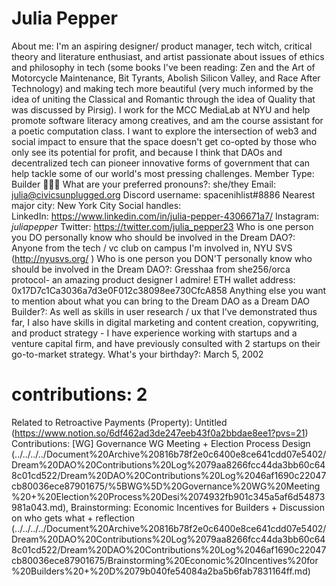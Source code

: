 # Julia Pepper

About me: I'm an aspiring designer/ product manager, tech witch, critical theory and literature enthusiast, and artist passionate about issues of ethics and philosophy in tech (some books I've been reading: Zen and the Art of Motorcycle Maintenance, Bit Tyrants, Abolish Silicon Valley, and Race After Technology) and making tech more beautiful (very much informed by the idea of uniting the Classical and Romantic through the idea of Quality that was discussed by Pirsig). I work for the MCC MediaLab at NYU and help promote software literacy among creatives, and am the course assistant for a poetic computation class. I want to explore the intersection of web3 and social impact to ensure that the space doesn't get co-opted by those who only see its potential for profit, and because I think that DAOs and decentralized tech can pioneer innovative forms of government that can help tackle some of our world's most pressing challenges.
Member Type: Builder 👷🏾‍♀️
What are your preferred pronouns?: she/they
Email: julia@civicsunplugged.org
Discord username: spacenihlist#8886
Nearest major city: New York City
Social handles: LinkedIn: https://www.linkedin.com/in/julia-pepper-4306671a7/
Instagram: _juliapepper_
Twitter: https://twitter.com/julia_pepper23
Who is one person you DO personally know who should be involved in the Dream DAO?: Anyone from the tech / vc club on campus I'm involved in, NYU SVS (http://nyusvs.org/
)
Who is one person you DON'T personally know who should be involved in the Dream DAO?: Gresshaa from she256/orca protocol- an amazing product designer I admire!
ETH wallet address: 0x17D7c1Ca3036a7d3e0F012c38098ee730CfcA858
Anything else you want to mention about what you can bring to the Dream DAO as a Dream DAO Builder?: As well as skills in user research / ux that I've demonstrated thus far, I also have skills in digital marketing and content creation, copywriting, and product strategy - I have experience working with startups and a venture capital firm, and have previously consulted with 2 startups on their go-to-market strategy.
What's your birthday?: March 5, 2002
# contributions: 2
Related to Retroactive Payments (Property): Untitled (https://www.notion.so/6df462ad3de247eeb43f0a2bbdae8ee1?pvs=21)
Contributions: [WG] Governance WG Meeting + Election Process Design (../../../../Document%20Archive%20816b78f2e0c6400e8ce641cdd07e5402/Dream%20DAO%20Contributions%20Log%2079aa8266fcc44da3bb60c648c01cd522/Dream%20DAO%20Contributions%20Log%2046af1690c22047cb80036ece87901675/%5BWG%5D%20Governance%20WG%20Meeting%20+%20Election%20Process%20Desi%2074932fb901c345a5af6d54873981a043.md), Brainstorming: Economic Incentives for Builders + Discussion on who gets what + reflection (../../../../Document%20Archive%20816b78f2e0c6400e8ce641cdd07e5402/Dream%20DAO%20Contributions%20Log%2079aa8266fcc44da3bb60c648c01cd522/Dream%20DAO%20Contributions%20Log%2046af1690c22047cb80036ece87901675/Brainstorming%20Economic%20Incentives%20for%20Builders%20+%20D%2079b040fe54084a2ba5b6fab7831164ff.md)